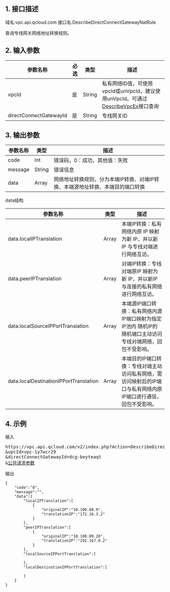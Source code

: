 ## 1. 接口描述
域名:vpc.api.qcloud.com
接口名:DescribeDirectConnectGatewayNatRule

查询专线网关网络地址转换规则。

## 2. 输入参数
| 参数名称 | 必选  | 类型 | 描述 |
|---------|---------|---------|---------|
| vpcId | 是 | String | 私有网络ID值，可使用vpcId或unVpcId，建议使用unVpcId。可通过<a href="http://www.qcloud.com/doc/api/245/%E6%9F%A5%E8%AF%A2%E7%A7%81%E6%9C%89%E7%BD%91%E7%BB%9C%E5%88%97%E8%A1%A8" title="DescribeVpcEx">DescribeVpcEx</a>接口查询|
| directConnectGatewayId | 是 | String | 专线网关ID|


## 3. 输出参数
| 参数名称 | 类型 | 描述 |
|---------|---------|---------|
| code | Int | 错误码，0：成功，其他值：失败|
| message | String | 错误信息|
| data | Array | 网络地址转换规则，分为本端IP转换、对端IP转换、本端源地址转换、本端目的端口转换 |

data结构

| 参数名称 | 类型 | 描述 |
|---------|---------|---------|
| data.localIPTranslation | Array | 本端IP转换：私有网络内原 IP 映射为新 IP，并以新 IP 与专线对端进行网络互访。| 
| data.peerIPTranslation | Array | 对端IP转换：专线对端原IP 映射为新 IP，并以新IP 与连接的私有网络进行网络互访。| 
| data.localSourceIPPortTranslation | Array | 本端源IP端口转换：私有网络内源IP端口映射为指定IP池内 随机IP的随机端口主动访问专线对端网络，回包不受影响。| 
| data.localDestinationIPPortTranslation | Array | 本端目的IP端口转换：专线对端主动访问私有网络，需访问映射后的IP端口与私有网络内原IP端口进行通信，回包不受影响。| 


## 4. 示例
输入
<pre>
https://vpc.api.qcloud.com/v2/index.php?Action=DescribeDirectConnectGatewayNatRule
&vpcId=vpc-1y7wcr29
&directConnectGatewayId=dcg-beyteaqt
&<a href="https://www.qcloud.com/doc/api/229/6976">公共请求参数</a>
</pre>
输出
```
{
    "code":"0",
    "message":"",
    "data":{
        "localIPTranslation":[
            {
                "originalIP":"10.100.89.9",
                "translationIP":"172.16.3.2"
            }
        ],
        "peerIPTranslation":[
            {
                "originalIP":"10.100.89.20",
                "translationIP":"192.167.0.2"
            }
        ],
        "localSourceIPPortTranslation":[
            
        ],
        "localDestinationIPPortTranslation":[
            
        ]
    }
}
```

